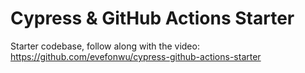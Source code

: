 # Cypress & GitHub Actions Starter

Starter codebase, follow along with the video:
https://github.com/evefonwu/cypress-github-actions-starter
